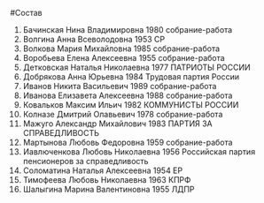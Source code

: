 #Состав
1. Бачинская Нина Владимировна 1980 собрание-работа
2. Волгина Анна Всеволодовна 1953 СР
3. Волкова Мария Михайловна 1985 собрание-работа
4. Воробьева Елена Алексеевна 1955 собрание-работа
5. Детковская Наталья Николаевна 1977 ПАТРИОТЫ РОССИИ
6. Добрякова Анна Юрьевна 1984 Трудовая партия России
7. Иванов Никита Васильевич 1989 собрание-работа
8. Иванова Елизавета Алексеевна 1988 собрание-работа
9. Ковальков Максим Ильич 1982 КОММУНИСТЫ РОССИИ
10. Колназе Дмитрий Олавьевич 1978 собрание-работа
11. Мажуго Александр Михайлович 1983 ПАРТИЯ ЗА СПРАВЕДЛИВОСТЬ
12. Мартынова Любовь Федоровна 1959 собрание-работа
13. Иавлюченкова Любовь Николаевна 1956 Российская партия пенсионеров за справедливость
14. Соломатина Наталья Алексеевна 1954 ЕР
15. Тимофеева Любовь Николаевна 1963 КПРФ
16. Шалыгина Марина Валентиновна 1955 ЛДПР
